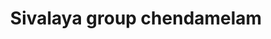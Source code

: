 ---
title: "Sivalaya group chendamelam"
url: /thiruvananthapuram/sivalaya-group-chendamelam/
shop: Allgemein
---